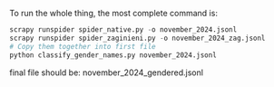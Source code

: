 To run the whole thing, the most complete command is:


```python
scrapy runspider spider_native.py -o november_2024.jsonl
scrapy runspider spider_zaginieni.py -o november_2024_zag.jsonl 
# Copy them together into first file
python classify_gender_names.py november_2024.jsonl 
```

final file should be: november_2024_gendered.jsonl 